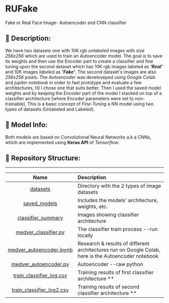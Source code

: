# RUFake
Fake or Real Face Image- Autoencoder and CNN classifier

## :large_orange_diamond: Description:
We have two datasets one with 10K rgb *unlabeled* images with size *256x256* which are used to train an Autoencoder model. The goal is to save its weights and then use the Encoder part to create a classifier and fine tuning upon the second dataset which has 10K rgb images labeled as ***'Real'*** and 10K images *labeled* as ***'Fake'***. The second dataset's images are also *256x256* pixels. The *Autoencoder* was develoveped using *Google Colab* and *jupiter notebook* in order to fast prototype and evaluate a few architectures, till I chose one that suits better. Then I used the saved model weights and by keeping the *Encoder* part of the model I stacked on top of a classifier architecture [where Encoder parameters were set to non-trainable]. This is a basic concept of *Fine-Tuning* a NN model using two types of datasets (Unlabeled and Labeled).

## :large_orange_diamond: Model Info:
Both models are based on Convolutional Neural Networks a.k.a CNNs, which are implemented using **Keras API** of *Tensorflow*.

## :large_orange_diamond: Repository Structure:

 ------------------------------------------------------------------

 Name                 | Description
 :---:                | :---
 [datasets]                              | Directory with the 2 types of image datasets 
 [saved_models]                          | Includes the models' architecture, weights, etc.
 [classifier_summary]                    | Images showing classifier architecture
 [medver_classifier.py]                  | The classifier train process --run locally
 [medver_autoencoder.ipynb]              | Research & results of different architectures run on Google Colab, here is the Autoencoder notebook
 [medver_autoencoder.py]                 | Autoencoder  --raw python
 [train_classifier_log.csv]              | Training results of first classifier architecture **
 [train_classifier_log2.csv]             | Training results of second classifier architecture **

 [datasets]:                       https://github.com/tassosblackg/RUFake/datasets
 [saved_models]:                   https://github.com/tassosblackg/RUFake/saved_models
 [classifier_summary]:             https://github.com/tassosblackg/RUFake/classifier_architecture
 [medver_classifier.py]:           https://github.com/tassosblackg/RUFake/blob/main/medver_classifier.py
 [medver_autoencoder.ipynb]:       https://github.com/tassosblackg/RUFake/blob/main/mdever_autoencoder.ipynb
 [medver_autoencoder.py]:          https://github.com/tassosblackg/RUFake/blob/main/medver_autoencoder.py 
 [train_classifier_log.csv]:       https://github.com/tassosblackg/RUFake/train_classifier_log.csv
 [train_classifier_log2.csv]:      https://github.com/tassosblackg/RUFake/train_classifier_log2.csv
